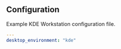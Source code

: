 ## Configuration

Example KDE Workstation configuration file.

```yaml
---
desktop_environment: "kde"
```
